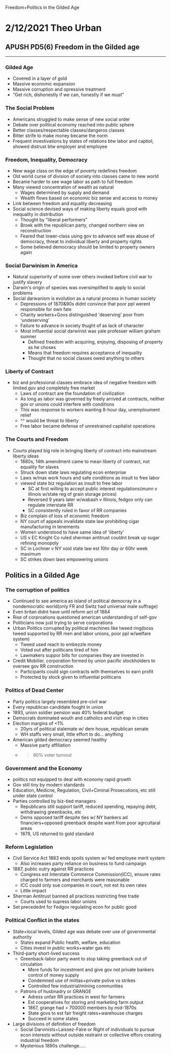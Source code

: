 Freedom+Politics in the Gilded Age

# 2/12/2021 Theo Urban
## APUSH PD5(6) Freedom in the Gilded age
***
### Gilded Age
 - Covered in a layer of gold
 - Massive economic expansion
 - Massive corruption and opressive treatment
 - “Get rich, dishonestly if we can, honestly if we must”

### The Social Problem
 - Americans struggled to make sense of new social order
 - Debate over political economy reached into public sphere
 - Better classes/respectable classes/dangeros classes
 - Bitter strife to make money became the norm
 - Frequent investivations by states of relations btw labor and captiol, showed distrust btw employer and employee

### Freedom, Inequality, Democracy
- New wage class on the edge of poverty redefines freedom
- Old world curse of division of society into classes came to new world
- Became harder to see wage labor as path to full freedom
- Many viewed concentration of wealth as natural
	- Wages determined by supply and demand
	- Wealth flows based on economic biz sense and access to money
- Link between freedom and equality decreasing
- Social science devised ways of making liberty equals good with inequality in distribution
	- Thought by "liberal performers"
	- Broek with the republican party, changed northern view on reconstruction
	- Feared that lower-class using gov to advance self was abuse of democracy, threat to individual liberty and property rights
	- Some believed democracy should be limited to property owners again

### Social Darwinism in America
 - Natural superiority of some over others invoked before civil war to justify slavery
 - Darwin's origin of species was oversimplified to apply to social problems
 - Social darwanism is evolution as a natural process in human society
	 - Depressions of 1870&90s didnt convince that poor ppl werent responsible for own fate
	 - Charity workers+Govs distinguished 'deserving' poor from 'undeserving'
	 - Failure to advance in society thught of as lack of character
	 - Most influential social darwinist was yale professer william graham sumner
		 - Defined freedom with acquiring, enjoying, disposing of property as he choses
		 - Means that freedom requires acceptance of inequality
		 - Thought that no social classes owed anything to others

### Liberty of Contract
 - biz and professional classes embrace idea of negative freedom with limited gov and completely free market
	 - Laws of contract are the foundation of civilization
	 - As long as labor was governed by freely arrived at contracts, neither gov or unions could interfere with conditions
	 - This was response to workers wanting 8-hour day, unemploument relief
	 - ^^ would be threat to liberty
	 - Free labor became defense of unrestrained capitalist operations

### The Courts and Freedom
 - Courts played big role in bringing liberty of contract into mainstream liberty ideas
	 - 1880s, 14th amendment came to mean liberty of contract, not equality for slaves
	 - Struck down state laws regulating econ enterprise
	 - Laws w/max work hours and safe conditions as insult to free labor
	 - viewed state biz regulation as insult to free labor
		 - SC at first willing to accept public interest regulations(munn v illinois w/state reg of grain storage prices)
		 - Reversed 9 years later w/wabash v illinois, fedgov only can regulate interstate RR
		 - SC consistently ruled in favor of RR companies
	 - Biz complain of loss of economic freedom
	 - NY court of appeals invalidate state law prohibiting cigar manufacturing in tenements
	 - Women understood to have same idea of 'liberty'
	 - US v EC Knight Co ruled sherman antitrust couldnt break up sugar refining monopoly
	 - SC in Lochner v NY void state law est 10hr day or 60hr week maximum
	 - SC strikes down laws empowering unions

## Politics in a Gilded Age
### The corruption of politics
 - Continued to see america as island of political democray in a nondemocratic world(only FR and Switz had universal male suffrage)
 - Even britan didnt have until reform act of 1884
 - Rise of corproations questioned american understanding of self-gov
 - Politicians now just trying to serve corporations
 - Urban Politics corrupted by political machines like tweed ring(boss tweed supported by RR men and labor unions, poor ppl w/welfare system)
	 - Tweed used reach to embezzle money
	 - Voted out after politicans tired of him
	 - Lawmakers suppor bills for companies they are invested in
 - Credit Mobilier, corporation formed by union pacific stockholders to oversee gov RR construction
	 - Participants could sign contracts with themselves to earn profit
	 - Protected by stock given to influential politicans

### Politics of Dead Center
 - Party politics largely resembled pre-civil war
 - Every republican candidate fought in union
 - 1893, union soldier pension was 40% federal budget
 - Democrats dominated wouth and catholics and irish esp in cities
 - Election margins of <1%
	 - 20yrs of political stalemate w/ dem house, republican senate
	 - WH staffs very small, little effort to do... anything
 - American gilded democracy seemed healthy
	 - Massive party affiliation
	 - >80% voter turnout

### Government and the Economy
 - politics not equipped to deal with economy rapid growth
 - Gov still tiny by modern standards
 - Education, Medicne, Regulation, Civil+Ciminal Prosecutions, etc still under state control
 - Parties controlled by biz-tied managers
	 - Republicans still support tariff, reduced spending, repaying debt, withdrawing greenbacks, etc
	 - Dems opposed tariff despite ties w/ NY bankers ad financiers+opposed greenback despite want from poor agrcultaral areas
	 - 1879, US returned to gold standard

### Reform Legislation 
 - Civil Service Act 1883 ends spoils system w/ fed employee merit system
	 - Also increases party reliance on business to fund campaign
 - 1887, public outry against RR practices
	 - Congress est Interstate Commerce Commission(ICC), ensure rates charged to farmers and merchants were reasonable
	 - ICC could only sue companies in court, not est its own rates
	 - Little impact
 - Sherman Antitrust banned all practices restricting free trade
	 - Courts used to supress labor unions
 - Set precedednt for Fedgov regulating econ for public good

### Political Conflict in the states
 - State+local levels, Gilded age was debate over use of governmental authority
	 - States expand Public health, welfare, education
	 - Cities invest in public works+water gas etc
 - Third-party short-lived success
	 - Greenback-labor party want to stop taking greenback out of circulation
		 - More funds for incestment and give gov not private bankers control of money supply
		 - Condemned use of militas+private polive vs strikes
		 - Controlled few industrial/mining communities
	 - Patrons of husbnadry or GRANGE
		 - Adress unfair RR practices in west for farmers
		 - Est cooperatives for storing and marketing farm output
		 - 1867, grange had > 700000 members by mid-1870s
		 - State govs to est fair freight rates+warehouse charges
		 - Succeed in some states
 - Large divisions of definition of freedom 
	 - Social Darvinists+Laissez-Faire or Right of individuals to pursue econ interests without outside restraint or collective effors creating industrial freedom
	 - Mysterious 1890s challenge.....